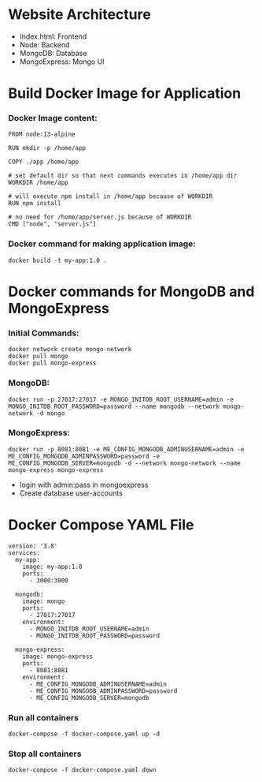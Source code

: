 # Website Architecture

  * Index.html: Frontend
  * Node: Backend
  * MongoDB: Database
  * MongoExpress: Mongo UI
# Build Docker Image for Application
### Docker Image content:
    FROM node:13-alpine
    
    RUN mkdir -p /home/app
    
    COPY ./app /home/app
    
    # set default dir so that next commands executes in /home/app dir
    WORKDIR /home/app
    
    # will execute npm install in /home/app because of WORKDIR
    RUN npm install
    
    # no need for /home/app/server.js because of WORKDIR
    CMD ["node", "server.js"]
    
### Docker command for making application image:
    docker build -t my-app:1.0 .

# Docker commands for MongoDB and MongoExpress
  ### Initial Commands:
    docker network create mongo-network
    docker pull mongo
    docker pull mongo-express
  ### MongoDB:
    docker run -p 27017:27017 -e MONGO_INITDB_ROOT_USERNAME=admin -e MONGO_INITDB_ROOT_PASSWORD=password --name mongodb --network mongo-network -d mongo
  ### MongoExpress:
    docker run -p 8081:8081 -e ME_CONFIG_MONGODB_ADMINUSERNAME=admin -e ME_CONFIG_MONGODB_ADMINPASSWORD=password -e ME_CONFIG_MONGODB_SERVER=mongodb -d --network mongo-network --name mongo-express mongo-express
  * login with admin:pass in mongoexpress
  * Create database user-accounts

# Docker Compose YAML File
    version: '3.8'
    services:
      my-app:
        image: my-app:1.0
        ports:
          - 3000:3000
          
      mongodb:
        image: mongo
        ports:
          - 27017:27017
        environment:
          - MONGO_INITDB_ROOT_USERNAME=admin
          - MONGO_INITDB_ROOT_PASSWORD=password
    
      mongo-express:
        image: mongo-express
        ports:
          - 8081:8081
        environment:
          - ME_CONFIG_MONGODB_ADMINUSERNAME=admin
          - ME_CONFIG_MONGODB_ADMINPASSWORD=password
          - ME_CONFIG_MONGODB_SERVER=mongodb
 ### Run all containers
    docker-compose -f docker-compose.yaml up -d
 ### Stop all containers
    docker-compose -f docker-compose.yaml down
 

